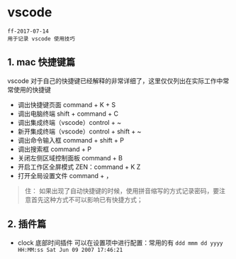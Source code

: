 # vscode

    ff-2017-07-14
    用于记录 vscode 使用技巧

## 1. mac 快捷键篇

vscode 对于自己的快捷键已经解释的非常详细了，这里仅仅列出在实际工作中常常使用的快捷键

- 调出快捷键页面 command + K + S
- 调出电脑终端 shift + command + C
- 调出集成终端（vscode）control + ~
- 新开集成终端（vscode）control + shift + ~
- 调出命令输入框 command + shift + P
- 调出搜索框 command + P
- 关闭左侧区域控制面板 command + B
- 开启工作区全屏模式 ZEN：command + K   Z
- 打开全局设置文件 command + ，

> 住： 如果出现了自动快捷键的时候，使用拼音缩写的方式记录密码，要注意首先这种方式不可以影响已有快捷方式；

## 2. 插件篇

- clock 底部时间插件
    可以在设置项中进行配置：常用的有 `ddd mmm dd yyyy HH:MM:ss Sat Jun 09 2007 17:46:21`